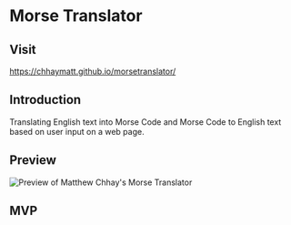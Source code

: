 # Morse Translator
## Visit
https://chhaymatt.github.io/morsetranslator/

## Introduction
Translating English text into Morse Code and Morse Code to English text based on user input on a web page.

## Preview
![Preview of Matthew Chhay's Morse Translator](https://i.imgur.com/q50wJeP.png)

## MVP